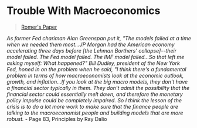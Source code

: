 # Trouble With Macroeconomics
> [Romer's Paper](https://paulromer.net/wp-content/uploads/2016/09/WP-Trouble.pdf)

*As former Fed chariman Alan Greenspan put it, "The models failed at a time when we needed them most...JP Morgan had the American economy accelerating three days before [the Lehman Borthers' collapse]--their model failed. The Fed model failed. The IMF model failed...So that left me asking myself: What happened?" Bill Dudley, president of the New York Fed, honed in on the problem when he said, "I think there's a fundamental problem in terms of how macroeconomists look at the economic outlook, growth, and inflation...If you look at the big macro models, they don't have a financial sector typically in them. They don't admit the possibility that the financial sector could essentially melt down, and therefore the monetary policy impulse could be completely impaired. So I think the lesson of the crisis is to do a lot more work to make sure that the finance people are talking to the macroeconomist people and building models that are more robust.* - Page 83, Principles by Ray Dalio